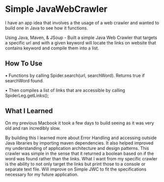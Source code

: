 # Simple JavaWebCrawler
I have an app idea that involves a the usage of a web crawler and wanted to build one in Java to see how it functions. 

Using Java, Maven, & JSoup - Built a simple Java Web Crawler that targets a specific url
and with a given keyword will locate the links on website that contains keyword and compile them into a list.

## How To Use
• Functions by calling Spider.search(url, searchWord). Returns true if searchWord found. 

• Then compiles a list of links that are accessible by calling SpiderLeg.getLinks(); 

## What I Learned
On my previous Macbook it took a few days to build seeing as it was very old and ran incredibly slow. 

By building this I learned more about Error Handling and accessing outside Java libraries by importing maven dependencies.
It also helped improved my understanding of application architecture and design patterns. 
This crawler was simple in the sense that it returned a boolean based on if the word was found rather than the links. 
What I want from my specific crawler is the ability to not only target the links but print those to a console or separate text file.
Will improve on Simple JWC to fit the specifications necessary for my future application. 


 
